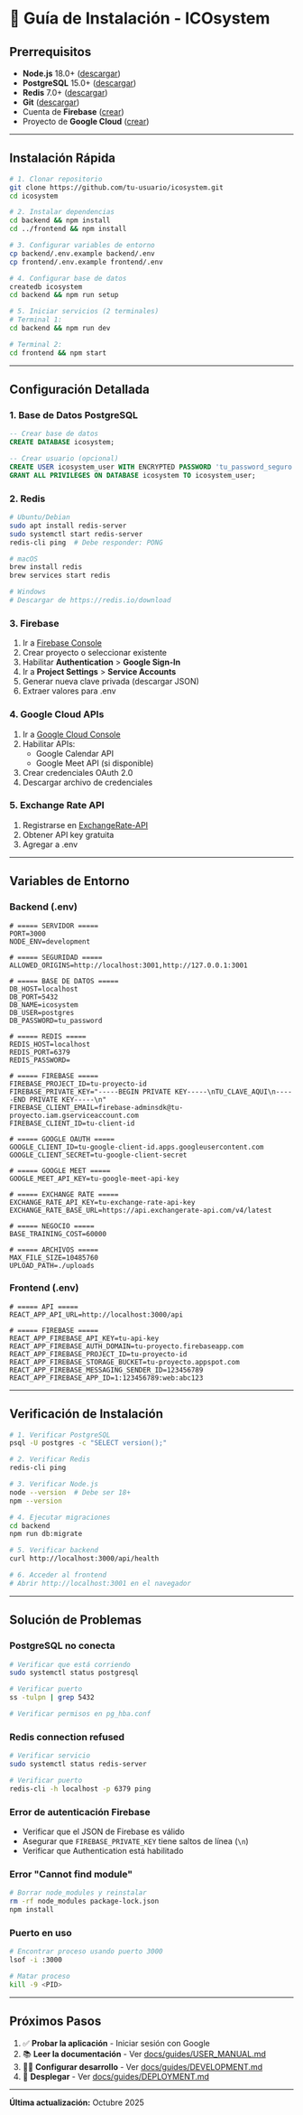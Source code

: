# 📖 Guía de Instalación - ICOsystem

## Prerrequisitos

- **Node.js** 18.0+ ([descargar](https://nodejs.org/))
- **PostgreSQL** 15.0+ ([descargar](https://www.postgresql.org/))
- **Redis** 7.0+ ([descargar](https://redis.io/))
- **Git** ([descargar](https://git-scm.com/))
- Cuenta de **Firebase** ([crear](https://console.firebase.google.com/))
- Proyecto de **Google Cloud** ([crear](https://console.cloud.google.com/))

---

## Instalación Rápida

```bash
# 1. Clonar repositorio
git clone https://github.com/tu-usuario/icosystem.git
cd icosystem

# 2. Instalar dependencias
cd backend && npm install
cd ../frontend && npm install

# 3. Configurar variables de entorno
cp backend/.env.example backend/.env
cp frontend/.env.example frontend/.env

# 4. Configurar base de datos
createdb icosystem
cd backend && npm run setup

# 5. Iniciar servicios (2 terminales)
# Terminal 1:
cd backend && npm run dev

# Terminal 2:
cd frontend && npm start
```

---

## Configuración Detallada

### 1. Base de Datos PostgreSQL

```sql
-- Crear base de datos
CREATE DATABASE icosystem;

-- Crear usuario (opcional)
CREATE USER icosystem_user WITH ENCRYPTED PASSWORD 'tu_password_seguro';
GRANT ALL PRIVILEGES ON DATABASE icosystem TO icosystem_user;
```

### 2. Redis

```bash
# Ubuntu/Debian
sudo apt install redis-server
sudo systemctl start redis-server
redis-cli ping  # Debe responder: PONG

# macOS
brew install redis
brew services start redis

# Windows
# Descargar de https://redis.io/download
```

### 3. Firebase

1. Ir a [Firebase Console](https://console.firebase.google.com/)
2. Crear proyecto o seleccionar existente
3. Habilitar **Authentication** > **Google Sign-In**
4. Ir a **Project Settings** > **Service Accounts**
5. Generar nueva clave privada (descargar JSON)
6. Extraer valores para .env

### 4. Google Cloud APIs

1. Ir a [Google Cloud Console](https://console.cloud.google.com/)
2. Habilitar APIs:
   - Google Calendar API
   - Google Meet API (si disponible)
3. Crear credenciales OAuth 2.0
4. Descargar archivo de credenciales

### 5. Exchange Rate API

1. Registrarse en [ExchangeRate-API](https://exchangerate-api.com/)
2. Obtener API key gratuita
3. Agregar a .env

---

## Variables de Entorno

### Backend (.env)

```env
# ===== SERVIDOR =====
PORT=3000
NODE_ENV=development

# ===== SEGURIDAD =====
ALLOWED_ORIGINS=http://localhost:3001,http://127.0.0.1:3001

# ===== BASE DE DATOS =====
DB_HOST=localhost
DB_PORT=5432
DB_NAME=icosystem
DB_USER=postgres
DB_PASSWORD=tu_password

# ===== REDIS =====
REDIS_HOST=localhost
REDIS_PORT=6379
REDIS_PASSWORD=

# ===== FIREBASE =====
FIREBASE_PROJECT_ID=tu-proyecto-id
FIREBASE_PRIVATE_KEY="-----BEGIN PRIVATE KEY-----\nTU_CLAVE_AQUI\n-----END PRIVATE KEY-----\n"
FIREBASE_CLIENT_EMAIL=firebase-adminsdk@tu-proyecto.iam.gserviceaccount.com
FIREBASE_CLIENT_ID=tu-client-id

# ===== GOOGLE OAUTH =====
GOOGLE_CLIENT_ID=tu-google-client-id.apps.googleusercontent.com
GOOGLE_CLIENT_SECRET=tu-google-client-secret

# ===== GOOGLE MEET =====
GOOGLE_MEET_API_KEY=tu-google-meet-api-key

# ===== EXCHANGE RATE =====
EXCHANGE_RATE_API_KEY=tu-exchange-rate-api-key
EXCHANGE_RATE_BASE_URL=https://api.exchangerate-api.com/v4/latest

# ===== NEGOCIO =====
BASE_TRAINING_COST=60000

# ===== ARCHIVOS =====
MAX_FILE_SIZE=10485760
UPLOAD_PATH=./uploads
```

### Frontend (.env)

```env
# ===== API =====
REACT_APP_API_URL=http://localhost:3000/api

# ===== FIREBASE =====
REACT_APP_FIREBASE_API_KEY=tu-api-key
REACT_APP_FIREBASE_AUTH_DOMAIN=tu-proyecto.firebaseapp.com
REACT_APP_FIREBASE_PROJECT_ID=tu-proyecto-id
REACT_APP_FIREBASE_STORAGE_BUCKET=tu-proyecto.appspot.com
REACT_APP_FIREBASE_MESSAGING_SENDER_ID=123456789
REACT_APP_FIREBASE_APP_ID=1:123456789:web:abc123
```

---

## Verificación de Instalación

```bash
# 1. Verificar PostgreSQL
psql -U postgres -c "SELECT version();"

# 2. Verificar Redis
redis-cli ping

# 3. Verificar Node.js
node --version  # Debe ser 18+
npm --version

# 4. Ejecutar migraciones
cd backend
npm run db:migrate

# 5. Verificar backend
curl http://localhost:3000/api/health

# 6. Acceder al frontend
# Abrir http://localhost:3001 en el navegador
```

---

## Solución de Problemas

### PostgreSQL no conecta
```bash
# Verificar que está corriendo
sudo systemctl status postgresql

# Verificar puerto
ss -tulpn | grep 5432

# Verificar permisos en pg_hba.conf
```

### Redis connection refused
```bash
# Verificar servicio
sudo systemctl status redis-server

# Verificar puerto
redis-cli -h localhost -p 6379 ping
```

### Error de autenticación Firebase
- Verificar que el JSON de Firebase es válido
- Asegurar que `FIREBASE_PRIVATE_KEY` tiene saltos de línea (`\n`)
- Verificar que Authentication está habilitado

### Error "Cannot find module"
```bash
# Borrar node_modules y reinstalar
rm -rf node_modules package-lock.json
npm install
```

### Puerto en uso
```bash
# Encontrar proceso usando puerto 3000
lsof -i :3000

# Matar proceso
kill -9 <PID>
```

---

## Próximos Pasos

1. ✅ **Probar la aplicación** - Iniciar sesión con Google
2. 📚 **Leer la documentación** - Ver [docs/guides/USER_MANUAL.md](USER_MANUAL.md)
3. 👨‍💻 **Configurar desarrollo** - Ver [docs/guides/DEVELOPMENT.md](DEVELOPMENT.md)
4. 🚀 **Desplegar** - Ver [docs/guides/DEPLOYMENT.md](DEPLOYMENT.md)

---

**Última actualización:** Octubre 2025
